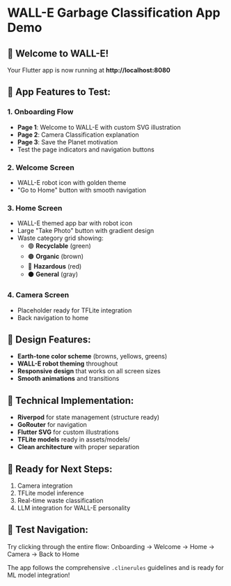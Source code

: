 # WALL-E Garbage Classification App Demo

## 🤖 Welcome to WALL-E!

Your Flutter app is now running at **http://localhost:8080**

## 📱 App Features to Test:

### 1. Onboarding Flow
- **Page 1**: Welcome to WALL-E with custom SVG illustration
- **Page 2**: Camera Classification explanation
- **Page 3**: Save the Planet motivation
- Test the page indicators and navigation buttons

### 2. Welcome Screen
- WALL-E robot icon with golden theme
- "Go to Home" button with smooth navigation

### 3. Home Screen
- WALL-E themed app bar with robot icon
- Large "Take Photo" button with gradient design
- Waste category grid showing:
  - 🟢 **Recyclable** (green)
  - 🟤 **Organic** (brown) 
  - 🔴 **Hazardous** (red)
  - ⚫ **General** (gray)

### 4. Camera Screen
- Placeholder ready for TFLite integration
- Back navigation to home

## 🎨 Design Features:
- **Earth-tone color scheme** (browns, yellows, greens)
- **WALL-E robot theming** throughout
- **Responsive design** that works on all screen sizes
- **Smooth animations** and transitions

## 🔧 Technical Implementation:
- **Riverpod** for state management (structure ready)
- **GoRouter** for navigation
- **Flutter SVG** for custom illustrations
- **TFLite models** ready in assets/models/
- **Clean architecture** with proper separation

## 🚀 Ready for Next Steps:
1. Camera integration
2. TFLite model inference
3. Real-time waste classification
4. LLM integration for WALL-E personality

## 📝 Test Navigation:
Try clicking through the entire flow:
Onboarding → Welcome → Home → Camera → Back to Home

The app follows the comprehensive `.clinerules` guidelines and is ready for ML model integration!
